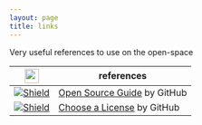 ```yaml
---
layout: page
title: links
---
```


Very useful references to use on the open-space

| <a href="https://github.com/badges/shields/blob/master/README.md"><img src="https://rawgit.com/badges/shields/master/static/logo.svg" height="25"></a>| references                |  
|-------------------------------------|--------------------------------------------------------------------------------------|
| [![Shield](https://img.shields.io/github/stars/github/opensource.guide.svg?style=for-the-badge&label=GitHubStars)](https://github.com/github/opensource.guide)| [Open Source Guide][os.guide.site] by GitHub                                   |
| [![Shield](https://img.shields.io/github/stars/github/choosealicense.com.svg?style=for-the-badge&label=GitHubStars)](https://github.com/github/choosealicense.com)| [Choose a License][os.lic.site] by GitHub                                   |

[os.guide.site]: https://opensource.guide
[os.lic.site]: https://choosealicense.com

